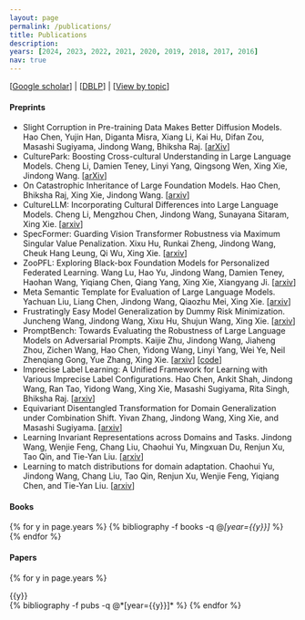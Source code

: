 ```yaml
---
layout: page
permalink: /publications/
title: Publications
description: 
years: [2024, 2023, 2022, 2021, 2020, 2019, 2018, 2017, 2016]
nav: true
---
```


[[Google scholar](https://scholar.google.com/citations?user=hBZ_tKsAAAAJ)] | [[DBLP](https://dblp.org/pid/19/2969-1.html)] | [[View by topic](https://jd92.wang/research/)]

#### Preprints

- Slight Corruption in Pre-training Data Makes Better Diffusion Models. Hao Chen, Yujin Han, Diganta Misra, Xiang Li, Kai Hu, Difan Zou, Masashi Sugiyama, Jindong Wang, Bhiksha Raj. [[arXiv](https://arxiv.org/abs/2405.20494)]
- CulturePark: Boosting Cross-cultural Understanding in Large Language Models. Cheng Li, Damien Teney, Linyi Yang, Qingsong Wen, Xing Xie, Jindong Wang. [[arXiv](https://arxiv.org/abs/2405.15145)]
- On Catastrophic Inheritance of Large Foundation Models. Hao Chen, Bhiksha Raj, Xing Xie, Jindong Wang. [[arxiv](https://arxiv.org/abs/2402.01909)]
- CultureLLM: Incorporating Cultural Differences into Large Language Models. Cheng Li, Mengzhou Chen, Jindong Wang, Sunayana Sitaram, Xing Xie. [[arxiv](https://arxiv.org/abs/2402.10946)]
- SpecFormer: Guarding Vision Transformer Robustness via Maximum Singular Value Penalization. Xixu Hu, Runkai Zheng, Jindong Wang, Cheuk Hang Leung, Qi Wu, Xing Xie. [[arxiv](https://arxiv.org/abs/2402.03317)]
- ZooPFL: Exploring Black-box Foundation Models for Personalized Federated Learning. Wang Lu, Hao Yu, Jindong Wang, Damien Teney, Haohan Wang, Yiqiang Chen, Qiang Yang, Xing Xie, Xiangyang Ji. [[arxiv](https://arxiv.org/abs/2310.05143)]
- Meta Semantic Template for Evaluation of Large Language Models. Yachuan Liu, Liang Chen, Jindong Wang, Qiaozhu Mei, Xing Xie. [[arxiv](https://arxiv.org/abs/2310.01448)]
- Frustratingly Easy Model Generalization by Dummy Risk Minimization. Juncheng Wang, Jindong Wang, Xixu Hu, Shujun Wang, Xing Xie. [[arxiv](https://arxiv.org/abs/2308.02287)]
- PromptBench: Towards Evaluating the Robustness of Large Language Models on Adversarial Prompts. Kaijie Zhu, Jindong Wang, Jiaheng Zhou, Zichen Wang, Hao Chen, Yidong Wang, Linyi Yang, Wei Ye, Neil Zhenqiang Gong, Yue Zhang, Xing Xie. [[arxiv](https://arxiv.org/abs/2306.04528)] [[code](https://github.com/microsoft/promptbench)]
- Imprecise Label Learning: A Unified Framework for Learning with Various Imprecise Label Configurations. Hao Chen, Ankit Shah, Jindong Wang, Ran Tao, Yidong Wang, Xing Xie, Masashi Sugiyama, Rita Singh, Bhiksha Raj. [[arxiv](https://arxiv.org/abs/2305.12715)]
- Equivariant Disentangled Transformation for Domain Generalization under Combination Shift. Yivan Zhang, Jindong Wang, Xing Xie, and Masashi Sugiyama. [[arxiv](https://arxiv.org/abs/2208.02011)]
- Learning Invariant Representations across Domains and Tasks. Jindong Wang, Wenjie Feng, Chang Liu, Chaohui Yu, Mingxuan Du, Renjun Xu, Tao Qin, and Tie-Yan Liu. [[arxiv](https://arxiv.org/abs/2103.05114)]
- Learning to match distributions for domain adaptation. Chaohui Yu, Jindong Wang, Chang Liu, Tao Qin, Renjun Xu, Wenjie Feng, Yiqiang Chen, and Tie-Yan Liu. [[arxiv](https://arxiv.org/abs/2007.10791)]

#### Books

<div class="publications">

{% for y in page.years %}
  {% bibliography -f books -q @*[year={{y}}]* %}
{% endfor %}

</div>

#### Papers

<div class="publications">

{% for y in page.years %}
  <div>{{y}}</div>
  {% bibliography -f pubs -q @*[year={{y}}]* %}
{% endfor %}

</div>
